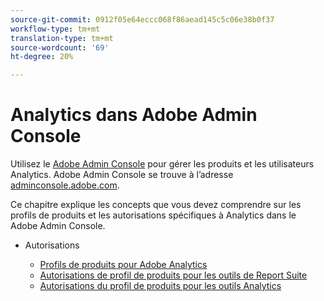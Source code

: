 ```yaml
---
source-git-commit: 0912f05e64eccc068f86aead145c5c06e38b0f37
workflow-type: tm+mt
translation-type: tm+mt
source-wordcount: '69'
ht-degree: 20%

---
```

# Analytics dans Adobe Admin Console

Utilisez le [Adobe Admin Console](https://helpx.adobe.com/fr/enterprise/using/admin-console.html) pour gérer les produits et les utilisateurs Analytics. Adobe Admin Console se trouve à l’adresse [adminconsole.adobe.com](https://adminconsole.adobe.com/).

Ce chapitre explique les concepts que vous devez comprendre sur les profils de produits et les autorisations spécifiques à Analytics dans le Adobe Admin Console.

* Autorisations

   * [Profils de produits pour Adobe Analytics](/help/admin/admin-console/permissions/product-profile.md)
   * [Autorisations de profil de produits pour les outils de Report Suite](/help/admin/admin-console/permissions/report-suite-tools.md)
   * [Autorisations du profil de produits pour les outils Analytics](/help/admin/admin-console/permissions/analytics-tools.md)
